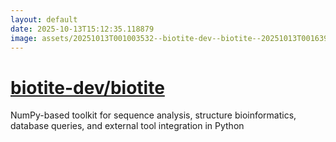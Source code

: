 ```yaml
---
layout: default
date: 2025-10-13T15:12:35.118879
image: assets/20251013T001003532--biotite-dev--biotite--20251013T001639007--cropped.png
---
```


# [biotite-dev/biotite](https://github.com/biotite-dev/biotite)

NumPy-based toolkit for sequence analysis, structure bioinformatics, database queries, and external tool integration in Python
